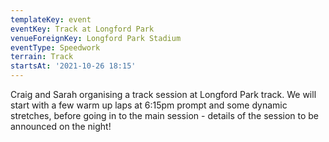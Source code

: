 ```yaml
---
templateKey: event
eventKey: Track at Longford Park
venueForeignKey: Longford Park Stadium
eventType: Speedwork
terrain: Track
startsAt: '2021-10-26 18:15'
---
```

Craig and Sarah organising a track session at Longford Park track. We will start with a few 
warm up laps at 6:15pm prompt and some dynamic stretches, before going in to the main session - details of the session 
to be announced on the night!
